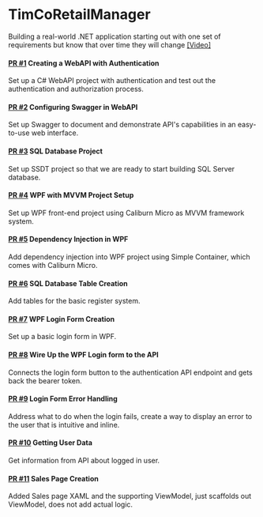 # TimCoRetailManager
Building a real-world .NET application starting out with one set of requirements but know that over time they will change [[Video]](https://www.youtube.com/playlist?list=PLLWMQd6PeGY0bEMxObA6dtYXuJOGfxSPx)

#### [PR #1](https://github.com/albertospelta/TimCoRetailManager/pull/1) Creating a WebAPI with Authentication
Set up a C# WebAPI project with authentication and test out the authentication and authorization process.

#### [PR #2](https://github.com/albertospelta/TimCoRetailManager/pull/2) Configuring Swagger in WebAPI
Set up Swagger to document and demonstrate API's capabilities in an easy-to-use web interface.

#### [PR #3](https://github.com/albertospelta/TimCoRetailManager/pull/3) SQL Database Project
Set up SSDT project so that we are ready to start building SQL Server database.

#### [PR #4](https://github.com/albertospelta/TimCoRetailManager/pull/4) WPF with MVVM Project Setup
Set up WPF front-end project using Caliburn Micro as MVVM framework system.

#### [PR #5](https://github.com/albertospelta/TimCoRetailManager/pull/5) Dependency Injection in WPF
Add dependency injection into WPF project using Simple Container, which comes with Caliburn Micro.

#### [PR #6](https://github.com/albertospelta/TimCoRetailManager/pull/6) SQL Database Table Creation
Add tables for the basic register system.

#### [PR #7](https://github.com/albertospelta/TimCoRetailManager/pull/7) WPF Login Form Creation
Set up a basic login form in WPF.

#### [PR #8](https://github.com/albertospelta/TimCoRetailManager/pull/8) Wire Up the WPF Login form to the API
Connects the login form button to the authentication API endpoint and gets back the bearer token.

#### [PR #9](https://github.com/albertospelta/TimCoRetailManager/pull/9) Login Form Error Handling
Address what to do when the login fails, create a way to display an error to the user that is intuitive and inline.

#### [PR #10](https://github.com/albertospelta/TimCoRetailManager/pull/10) Getting User Data
Get information from API about logged in user.

#### [PR #11](https://github.com/albertospelta/TimCoRetailManager/pull/11) Sales Page Creation
Added Sales page XAML and the supporting ViewModel, just scaffolds out ViewModel, does not add actual logic.
